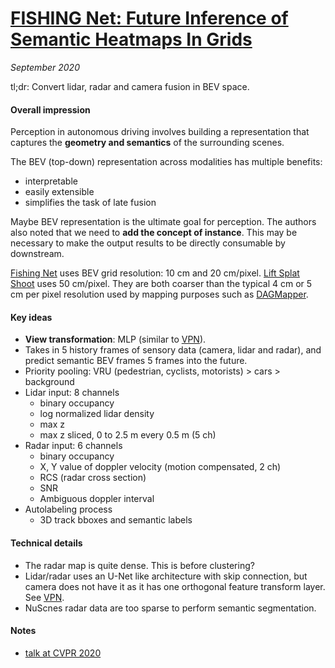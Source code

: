# [FISHING Net: Future Inference of Semantic Heatmaps In Grids](https://arxiv.org/abs/2006.09917)

_September 2020_

tl;dr: Convert lidar, radar and camera fusion in BEV space.

#### Overall impression
Perception in autonomous driving involves building a representation that captures the **geometry and semantics** of the surrounding scenes.

The BEV (top-down) representation across modalities has multiple benefits:

- interpretable
- easily extensible
- simplifies the task of late fusion

Maybe BEV representation is the ultimate goal for perception. The authors also noted that we need to **add the concept of instance**. This may be necessary to make the output results to be directly consumable by downstream.

[Fishing Net](fishing_net.md) uses BEV grid resolution: 10 cm and 20 cm/pixel. [Lift Splat Shoot](lift_splat_shoot.md) uses 50 cm/pixel. They are both coarser than the typical 4 cm or 5 cm per pixel resolution used by mapping purposes such as [DAGMapper](dagmapper.md).

#### Key ideas
- **View transformation**: MLP (similar to [VPN](vpn.md)).
- Takes in 5 history frames of sensory data (camera, lidar and radar), and predict semantic BEV frames 5 frames into the future. 
- Priority pooling: VRU (pedestrian, cyclists, motorists) > cars > background
- Lidar input: 8 channels
	- binary occupancy
	- log normalized lidar density
	- max z
	- max z sliced, 0 to 2.5 m every 0.5 m (5 ch)
- Radar input: 6 channels
	- binary occupancy
	- X, Y value of doppler velocity (motion compensated, 2 ch)
	- RCS (radar cross section)
	- SNR
	- Ambiguous doppler interval
- Autolabeling process
	- 3D track bboxes and semantic labels

#### Technical details
- The radar map is quite dense. This is before clustering?
- Lidar/radar uses an U-Net like architecture with skip connection, but camera does not have it as it has one orthogonal feature transform layer. See [VPN](vpn.md).
- NuScnes radar data are too sparse to perform semantic segmentation.

#### Notes
- [talk at CVPR 2020](https://youtu.be/WRH7N_GxgjE?t=1004)

